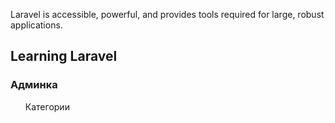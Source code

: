 
Laravel is accessible, powerful, and provides tools required for large, robust applications.

## Learning Laravel

<h3>Админка</h3>
<ul>
    <dt>Категории</dt>
</ul>
